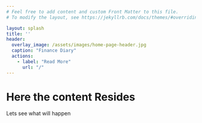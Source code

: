 ```yaml
---
# Feel free to add content and custom Front Matter to this file.
# To modify the layout, see https://jekyllrb.com/docs/themes/#overriding-theme-defaults

layout: splash
title: ''
header:
  overlay_image: /assets/images/home-page-header.jpg
  caption: "Finance Diary"
  actions:
    - label: "Read More"
      url: "/"
---
```


# Here the content Resides

Lets see what will happen